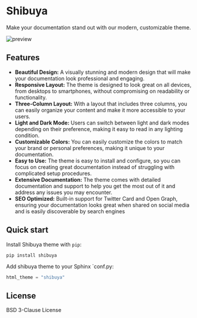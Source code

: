 # Shibuya

Make your documentation stand out with our modern, customizable theme.

![preview](https://user-images.githubusercontent.com/290496/221235764-51feeca2-9bed-4c2c-8b74-e46bd82d608b.png)


## Features

- **Beautiful Design:**
  A visually stunning and modern design that will make your documentation
  look professional and engaging.
- **Responsive Layout:**
  The theme is designed to look great on all devices, from desktops to
  smartphones, without compromising on readability or functionality.
- **Three-Column Layout:**
  With a layout that includes three columns, you can easily organize your
  content and make it more accessible to your users.
- **Light and Dark Mode:**
  Users can switch between light and dark modes depending on their
  preference, making it easy to read in any lighting condition.
- **Customizable Colors:**
  You can easily customize the colors to match your brand or personal
  preferences, making it unique to your documentation.
- **Easy to Use:**
  The theme is easy to install and configure, so you can focus on
  creating great documentation instead of struggling with complicated
  setup procedures.
- **Extensive Documentation:**
  The theme comes with detailed documentation and support to help you
  get the most out of it and address any issues you may encounter.
- **SEO Optimized:**
  Built-in support for Twitter Card and Open Graph, ensuring your
  documentation looks great when shared on social media and is easily
  discoverable by search engines

## Quick start

Install Shibuya theme with `pip`:

```
pip install shibuya
```

Add shibuya theme to your Sphinx `conf.py:

```python
html_theme = "shibuya"
```

## License

BSD 3-Clause License
